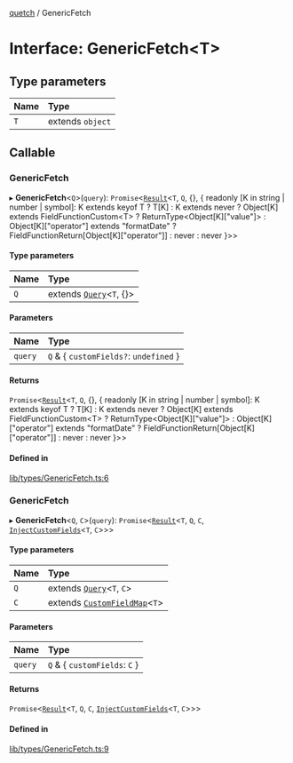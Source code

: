 [quetch](../README.md) / GenericFetch

# Interface: GenericFetch<T\>

## Type parameters

| Name | Type |
| :------ | :------ |
| `T` | extends `object` |

## Callable

### GenericFetch

▸ **GenericFetch**<`Q`\>(`query`): `Promise`<[`Result`](../README.md#result)<`T`, `Q`, {}, { readonly [K in string \| number \| symbol]: K extends keyof T ? T[K] : K extends never ? Object[K] extends FieldFunctionCustom<T\> ? ReturnType<Object[K]["value"]\> : Object[K]["operator"] extends "formatDate" ? FieldFunctionReturn[Object[K]["operator"]] : never : never }\>\>

#### Type parameters

| Name | Type |
| :------ | :------ |
| `Q` | extends [`Query`](../README.md#query)<`T`, {}\> |

#### Parameters

| Name | Type |
| :------ | :------ |
| `query` | `Q` & { `customFields?`: `undefined`  } |

#### Returns

`Promise`<[`Result`](../README.md#result)<`T`, `Q`, {}, { readonly [K in string \| number \| symbol]: K extends keyof T ? T[K] : K extends never ? Object[K] extends FieldFunctionCustom<T\> ? ReturnType<Object[K]["value"]\> : Object[K]["operator"] extends "formatDate" ? FieldFunctionReturn[Object[K]["operator"]] : never : never }\>\>

#### Defined in

[lib/types/GenericFetch.ts:6](https://github.com/nevoland/quetch/blob/c839ceb/lib/types/GenericFetch.ts#L6)

### GenericFetch

▸ **GenericFetch**<`Q`, `C`\>(`query`): `Promise`<[`Result`](../README.md#result)<`T`, `Q`, `C`, [`InjectCustomFields`](../README.md#injectcustomfields)<`T`, `C`\>\>\>

#### Type parameters

| Name | Type |
| :------ | :------ |
| `Q` | extends [`Query`](../README.md#query)<`T`, `C`\> |
| `C` | extends [`CustomFieldMap`](../README.md#customfieldmap)<`T`\> |

#### Parameters

| Name | Type |
| :------ | :------ |
| `query` | `Q` & { `customFields`: `C`  } |

#### Returns

`Promise`<[`Result`](../README.md#result)<`T`, `Q`, `C`, [`InjectCustomFields`](../README.md#injectcustomfields)<`T`, `C`\>\>\>

#### Defined in

[lib/types/GenericFetch.ts:9](https://github.com/nevoland/quetch/blob/c839ceb/lib/types/GenericFetch.ts#L9)
